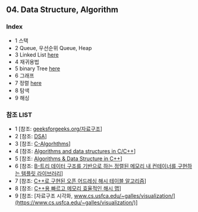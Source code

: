## 04. Data Structure, Algorithm

### Index

* 1 스택
* 2 Queue, 우선순위 Queue, Heap
* 3 Linked List [here](https://github.com/csbyun-data/C-Pro/blob/main/chap04/Linked_List/README.md)
* 4 재귀용법
* 5 binary Tree [here](https://github.com/csbyun-data/C-Pro/blob/main/chap04/Binary_Tree/README.md)
* 6 그래프
* 7 정렬 [here](https://github.com/csbyun-data/C-Pro/blob/main/chap04/Sorting/README.md)
* 8 탐색
* 9 해싱

### 참조 LIST
  * 1 [참조: [geeksforgeeks.org/자료구조](https://www.geeksforgeeks.org/dsa-tutorial-learn-data-structures-and-algorithms/)]
  * 2 [참조: [DSA](https://github.com/Anubrata-Das/DSA)]
  * 3 [참조: [C-Algorhthms](https://github.com/fragglet/c-algorithms)]
  * 4 [참조: [Algorithms and data structures in C/C++](https://www.cprogramming.com/algorithms-and-data-structures.html)]
  * 5 [참조: [Algorithms & Data Structure in C++](https://github.com/xtaci/algorithms)]
  * 6 [참조: [B-트리 데이터 구조를 기반으로 하는 정렬된 메모리 내 컨테이너를 구현하는 템플릿 라이브러리](https://github.com/algorithm-ninja/cpp-btree)]
  * 7 [참조: [C++로 구현된 오픈 어드레싱 해시 테이블 알고리즘](https://github.com/goossaert/hashmap)]
  * 8 [참조: [C++용 빠르고 메모리 효율적인 해시 맵](https://github.com/greg7mdp/sparsepp)]
  * 9 [참조: [자료구조 시각화, www.cs.usfca.edu/~galles/visualization/](https://www.cs.usfca.edu/~galles/visualization/)]
